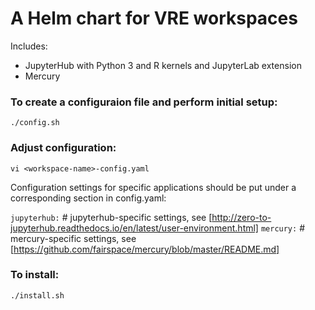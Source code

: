 # A Helm chart for VRE workspaces

Includes:
- JupyterHub with Python 3 and R kernels and JupyterLab extension
- Mercury


### To create a configuraion file and perform initial setup:

`./config.sh`

### Adjust configuration:

`vi <workspace-name>-config.yaml`

Configuration settings for specific applications should be put under a corresponding section in config.yaml:

`jupyterhub:`  # jupyterhub-specific settings, see [http://zero-to-jupyterhub.readthedocs.io/en/latest/user-environment.html]
`mercury:`     # mercury-specific settings, see [https://github.com/fairspace/mercury/blob/master/README.md]   
 

### To install:

`./install.sh`
